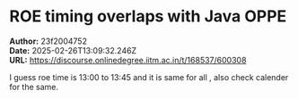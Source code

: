 # ROE timing overlaps with Java OPPE

**Author:** 23f2004752  
**Date:** 2025-02-26T13:09:32.246Z  
**URL:** https://discourse.onlinedegree.iitm.ac.in/t/168537/600308

I guess roe time is 13:00 to 13:45 and it is same for all , also check calender for the same.
